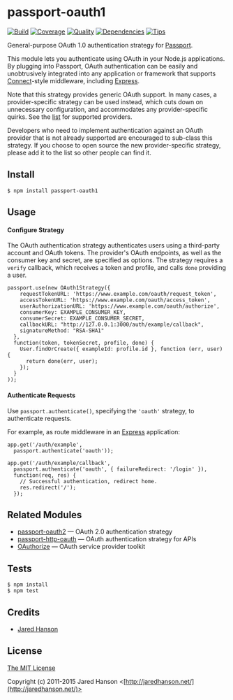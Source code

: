 # passport-oauth1

[![Build](https://travis-ci.org/jaredhanson/passport-oauth1.svg?branch=master)](https://travis-ci.org/jaredhanson/passport-oauth1)
[![Coverage](https://coveralls.io/repos/jaredhanson/passport-oauth1/badge.svg?branch=master)](https://coveralls.io/r/jaredhanson/passport-oauth1)
[![Quality](https://codeclimate.com/github/jaredhanson/passport-oauth1/badges/gpa.svg)](https://codeclimate.com/github/jaredhanson/passport-oauth1)
[![Dependencies](https://david-dm.org/jaredhanson/passport-oauth1.svg)](https://david-dm.org/jaredhanson/passport-oauth1)
[![Tips](https://img.shields.io/gratipay/jaredhanson.svg)](https://gratipay.com/jaredhanson/)


General-purpose OAuth 1.0 authentication strategy for [Passport](http://passportjs.org/).

This module lets you authenticate using OAuth in your Node.js applications.
By plugging into Passport, OAuth authentication can be easily and unobtrusively
integrated into any application or framework that supports
[Connect](http://www.senchalabs.org/connect/)-style middleware, including
[Express](http://expressjs.com/).

Note that this strategy provides generic OAuth support.  In many cases, a
provider-specific strategy can be used instead, which cuts down on unnecessary
configuration, and accommodates any provider-specific quirks.  See the
[list](https://github.com/jaredhanson/passport/wiki/Strategies) for supported
providers.

Developers who need to implement authentication against an OAuth provider that
is not already supported are encouraged to sub-class this strategy.  If you
choose to open source the new provider-specific strategy, please add it to the
list so other people can find it.

## Install

    $ npm install passport-oauth1

## Usage

#### Configure Strategy

The OAuth authentication strategy authenticates users using a third-party
account and OAuth tokens.  The provider's OAuth endpoints, as well as the
consumer key and secret, are specified as options.  The strategy requires a
`verify` callback, which receives a token and profile, and calls `done`
providing a user.

    passport.use(new OAuth1Strategy({
        requestTokenURL: 'https://www.example.com/oauth/request_token',
        accessTokenURL: 'https://www.example.com/oauth/access_token',
        userAuthorizationURL: 'https://www.example.com/oauth/authorize',
        consumerKey: EXAMPLE_CONSUMER_KEY,
        consumerSecret: EXAMPLE_CONSUMER_SECRET,
        callbackURL: "http://127.0.0.1:3000/auth/example/callback",
        signatureMethod: "RSA-SHA1"
      },
      function(token, tokenSecret, profile, done) {
        User.findOrCreate({ exampleId: profile.id }, function (err, user) {
          return done(err, user);
        });
      }
    ));

#### Authenticate Requests

Use `passport.authenticate()`, specifying the `'oauth'` strategy, to
authenticate requests.

For example, as route middleware in an [Express](http://expressjs.com/)
application:

    app.get('/auth/example',
      passport.authenticate('oauth'));
    
    app.get('/auth/example/callback', 
      passport.authenticate('oauth', { failureRedirect: '/login' }),
      function(req, res) {
        // Successful authentication, redirect home.
        res.redirect('/');
      });

## Related Modules

- [passport-oauth2](https://github.com/jaredhanson/passport-oauth2) — OAuth 2.0 authentication strategy
- [passport-http-oauth](https://github.com/jaredhanson/passport-http-oauth) — OAuth authentication strategy for APIs
- [OAuthorize](https://github.com/jaredhanson/oauthorize) — OAuth service provider toolkit

## Tests

    $ npm install
    $ npm test

## Credits

  - [Jared Hanson](http://github.com/jaredhanson)

## License

[The MIT License](http://opensource.org/licenses/MIT)

Copyright (c) 2011-2015 Jared Hanson <[http://jaredhanson.net/](http://jaredhanson.net/)>
